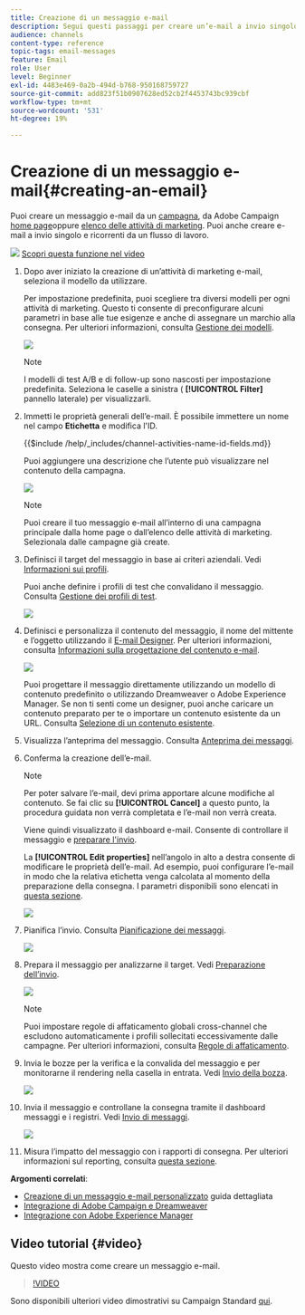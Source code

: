 ```yaml
---
title: Creazione di un messaggio e-mail
description: Segui questi passaggi per creare un’e-mail a invio singolo in Adobe Campaign.
audience: channels
content-type: reference
topic-tags: email-messages
feature: Email
role: User
level: Beginner
exl-id: 4483e469-0a2b-494d-b768-950168759727
source-git-commit: add823f51b0907628ed52cb2f4453743bc939cbf
workflow-type: tm+mt
source-wordcount: '531'
ht-degree: 19%

---
```


# Creazione di un messaggio e-mail{#creating-an-email}

Puoi creare un messaggio e-mail da un [campagna](../../start/using/marketing-activities.md#creating-a-marketing-activity), da Adobe Campaign [home page](../../start/using/interface-description.md#home-page)oppure [elenco delle attività di marketing](../../start/using/marketing-activities.md#about-marketing-activities). Puoi anche creare e-mail a invio singolo e ricorrenti da un flusso di lavoro.

![](assets/do-not-localize/how-to-video.png) [Scopri questa funzione nel video](#video)

1. Dopo aver iniziato la creazione di un’attività di marketing e-mail, seleziona il modello da utilizzare.

   Per impostazione predefinita, puoi scegliere tra diversi modelli per ogni attività di marketing. Questo ti consente di preconfigurare alcuni parametri in base alle tue esigenze e anche di assegnare un marchio alla consegna. Per ulteriori informazioni, consulta [Gestione dei modelli](../../start/using/marketing-activity-templates.md).

   ![](assets/email_creation_1.png)

   >[!NOTE]
   >
   >I modelli di test A/B e di follow-up sono nascosti per impostazione predefinita. Seleziona le caselle a sinistra ( **[!UICONTROL Filter]** pannello laterale) per visualizzarli.

1. Immetti le proprietà generali dell’e-mail. È possibile immettere un nome nel campo **Etichetta** e modifica l&#39;ID.

   {{$include /help/_includes/channel-activities-name-id-fields.md}}

   Puoi aggiungere una descrizione che l’utente può visualizzare nel contenuto della campagna.

   ![](assets/email_creation_2.png)

   >[!NOTE]
   >
   >Puoi creare il tuo messaggio e-mail all’interno di una campagna principale dalla home page o dall’elenco delle attività di marketing. Selezionala dalle campagne già create.

1. Definisci il target del messaggio in base ai criteri aziendali. Vedi [Informazioni sui profili](../../audiences/using/about-profiles.md).

   Puoi anche definire i profili di test che convalidano il messaggio. Consulta [Gestione dei profili di test](../../audiences/using/managing-test-profiles.md).

   ![](assets/email_creation_3.png)

1. Definisci e personalizza il contenuto del messaggio, il nome del mittente e l’oggetto utilizzando il [E-mail Designer](../../designing/using/designing-content-in-adobe-campaign.md). Per ulteriori informazioni, consulta [Informazioni sulla progettazione del contenuto e-mail](../../designing/using/designing-content-in-adobe-campaign.md).

   ![](assets/email_creation_4.png)

   Puoi progettare il messaggio direttamente utilizzando un modello di contenuto predefinito o utilizzando Dreamweaver o Adobe Experience Manager. Se non ti senti come un designer, puoi anche caricare un contenuto preparato per te o importare un contenuto esistente da un URL. Consulta [Selezione di un contenuto esistente](../../designing/using/using-existing-content.md).

1. Visualizza l’anteprima del messaggio. Consulta [Anteprima dei messaggi](../../sending/using/previewing-messages.md).
1. Conferma la creazione dell’e-mail.

   >[!NOTE]
   >
   >Per poter salvare l’e-mail, devi prima apportare alcune modifiche al contenuto. Se fai clic su **[!UICONTROL Cancel]** a questo punto, la procedura guidata non verrà completata e l’e-mail non verrà creata.

   Viene quindi visualizzato il dashboard e-mail. Consente di controllare il messaggio e [preparare l&#39;invio](../../sending/using/preparing-the-send.md).

   La **[!UICONTROL Edit properties]** nell’angolo in alto a destra consente di modificare le proprietà dell’e-mail. Ad esempio, puoi configurare l’e-mail in modo che la relativa etichetta venga calcolata al momento della preparazione della consegna.  I parametri disponibili sono elencati in [questa sezione](../../administration/using/configuring-email-channel.md#list-of-email-properties).

   ![](assets/delivery_dashboard_2.png)

1. Pianifica l’invio. Consulta [Pianificazione dei messaggi](../../sending/using/about-scheduling-messages.md).

   ![](assets/delivery_planning.png)

1. Prepara il messaggio per analizzarne il target. Vedi [Preparazione dell’invio](../../sending/using/confirming-the-send.md).

   ![](assets/preparing_delivery_2.png)

   >[!NOTE]
   >
   >Puoi impostare regole di affaticamento globali cross-channel che escludono automaticamente i profili sollecitati eccessivamente dalle campagne. Per ulteriori informazioni, consulta [Regole di affaticamento](../../sending/using/fatigue-rules.md).

1. Invia le bozze per la verifica e la convalida del messaggio e per monitorarne il rendering nella casella in entrata. Vedi [Invio della bozza](../../sending/using/sending-proofs.md).

   ![](assets/bat_select.png)

1. Invia il messaggio e controllane la consegna tramite il dashboard messaggi e i registri. Vedi [Invio di messaggi](../../sending/using/confirming-the-send.md).

   ![](assets/confirm_delivery.png)

1. Misura l’impatto del messaggio con i rapporti di consegna. Per ulteriori informazioni sul reporting, consulta [questa sezione](../../reporting/using/about-dynamic-reports.md).

**Argomenti correlati**:

* [Creazione di un messaggio e-mail personalizzato](../../channels/using/key-steps-to-send-a-message.md) guida dettagliata
* [Integrazione di Adobe Campaign e Dreamweaver](../../designing/using/using-integrations.md#editing-content-in-dreamweaver)
* [Integrazione con Adobe Experience Manager](../../integrating/using/integrating-with-experience-manager.md)

## Video tutorial {#video}

Questo video mostra come creare un messaggio e-mail.

>[!VIDEO](https://video.tv.adobe.com/v/23721?quality=12)

Sono disponibili ulteriori video dimostrativi su Campaign Standard [qui](https://experienceleague.adobe.com/docs/campaign-standard-learn/tutorials/overview.html?lang=it).
